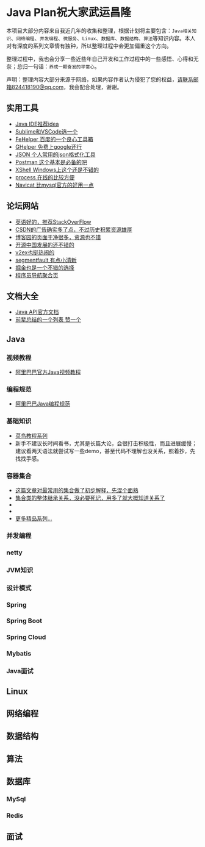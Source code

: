 # Java Plan祝大家武运昌隆

本项目大部分内容来自我近几年的收集和整理，根据计划将主要包含：`Java相关知识`、`网络编程`、`并发编程`、`微服务`、`Linux`、`数据库`、`数据结构`、`算法`等知识内容。本人对有深度的系列文章情有独钟，所以整理过程中会更加偏重这个方向。

整理过程中，我也会分享一些近些年自己开发和工作过程中的一些感悟、心得和无奈；总归一句话：`养成一颗奋发的平常心`。

声明：整理内容大部分来源于网络，如果内容作者认为侵犯了您的权益，请联系邮箱824418190@qq.com，我会配合处理，谢谢。

## 实用工具
  * [Java IDE推荐idea](http://www.jetbrains.com/)
  * [Sublime和VSCode选一个](https://code.visualstudio.com/)
  * [FeHelper 百度的一个良心工具箱](https://www.baidufe.com/fehelper/)
  * [GHelper 免费上google还行](http://googlehelper.net/)
  * [JSON 个人常用的json格式化工具](https://www.json.cn/)
  * [Postman 这个基本是必备的吧](https://www.getpostman.com/)
  * [XShell Windows上这个还是不错的](https://www.netsarang.com/zh/xshell/)
  * [process 在线的比较方便](https://www.processon.com/)
  * [Navicat 比mysql官方的好用一点](https://www.navicat.com.cn/)

## 论坛网站
  * [英语好的，推荐StackOverFlow](http://stackoverflow.com/) 
  * [CSDN的广告确实多了点，不过历史积累资源雄厚](https://www.csdn.net/) 
  * [博客园的页面干净很多，资源也不错](http://www.cnblogs.com/) 
  * [开源中国发展的还不错的](https://www.oschina.net/) 
  * [v2ex也挺热闹的](https://www.v2ex.com/) 
  * [segmentfault 有点小清新](https://segmentfault.com/)
  * [掘金也是一个不错的选择](https://juejin.im/)
  * [程序员导航聚合页](https://geekdocs.cn/)
  
## 文档大全
  * [Java API官方文档](https://docs.oracle.com/javase/8/docs/api/)
  * [前辈总结的一个列表 赞一个](https://github.com/justjavac/free-programming-books-zh_CN)

## Java

### 视频教程
  * [阿里巴巴官方Java视频教程](https://edu.aliyun.com/roadmap/java?source=5176.11533457&userCode=yxwoog30&type=copy)
  
### 编程规范
  * [阿里巴巴Java编程规范](https://developer.aliyun.com/special/tech-java)  

### 基础知识
  * [菜鸟教程系列](https://www.runoob.com/java/java-tutorial.html)
  * 新手不建议长时间看书，尤其是长篇大论，会很打击积极性，而且进展缓慢；建议看两天语法就尝试写一些demo，甚至代码不理解也没关系，照着抄，先找找手感。

### 容器集合
  * [这篇文章对最常用的集合做了初步解释，先混个面熟](https://blog.csdn.net/zhangqunshuai/article/details/80660974)
  * [集合类的整体继承关系，没必要死记，用多了就大概知道关系了](https://blog.csdn.net/feiyanaffection/article/details/81394745)
  * []()
  * []()
  * [更多精品系列...](/docs/Java/容器集合.md)

### 并发编程

### netty


### JVM知识



### 设计模式

### Spring

### Spring Boot

### Spring Cloud

### Mybatis



### Java面试

## Linux

## 网络编程

## 数据结构


## 算法


## 数据库

### MySql

### Redis


## 面试


